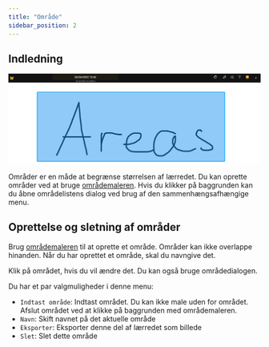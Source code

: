 ```yaml
---
title: "Område"
sidebar_position: 2
---
```


## Indledning

![Område](area.png)

Områder er en måde at begrænse størrelsen af lærredet. Du kan oprette områder ved at bruge [områdemaleren](tools/area.md). Hvis du klikker på baggrunden kan du åbne områdelistens dialog ved brug af den sammenhængsafhængige menu.

## Oprettelse og sletning af områder

Brug [områdemaleren](tools/area.md) til at oprette et område. Områder kan ikke overlappe hinanden. Når du har oprettet et område, skal du navngive det.

Klik på området, hvis du vil ændre det. Du kan også bruge områdedialogen.

Du har et par valgmuligheder i denne menu:

* `Indtast område`: Indtast området. Du kan ikke male uden for området. Afslut området ved at klikke på baggrunden med områdemaleren.
* `Navn`: Skift navnet på det aktuelle område
* `Eksporter`: Eksporter denne del af lærredet som billede
* `Slet`: Slet dette område
